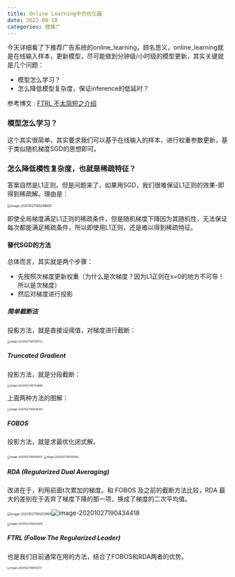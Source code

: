 ```yaml
---
title: Online Learning中的优化器
date: 2022-08-10 
categories: 搜推广
---
```




今天详细看了下推荐广告系统的online_learning，顾名思义，online_learning就是在线输入样本，更新模型，尽可能做到分钟级/小时级的模型更新，其实关键就是几个问题：

- 模型怎么学习？
- 怎么降低模型复杂度，保证inference的低延时？

参考博文 : [FTRL 不太简短之介绍](https://liam.page/2019/08/31/a-not-so-simple-introduction-to-FTRL/)



### 模型怎么学习？

这个其实很简单，其实要求我们可以基于在线输入的样本，进行权重参数更新，基于类似随机梯度SGD的思想即可。



### 怎么降低模性复杂度，也就是稀疏特征？

答案自然是L1正则。但是问题来了，如果用SGD，我们很难保证L1正则的效果-即得到稀疏解。理由是：

<img src="http://levy-hexo.oss-cn-hangzhou.aliyuncs.com/images/2023-09-14-130514.jpg" alt="image-20201027185248600" style="zoom: 50%;" />

即使全局梯度满足L1正则的稀疏条件，但是随机梯度下降因为其随机性，无法保证每次都能满足稀疏条件，所以即使用L1正则，还是难以得到稀疏特征。



#### 替代SGD的方法

总体而言，其实就是两个步骤：

- 先按照次梯度更新权重（为什么是次梯度？因为L1正则在x=0的地方不可导！所以是次梯度）
- 然后对梯度进行投影



##### 简单截断法

投影方法，就是直接设阈值，对梯度进行截断：

<img src="http://levy-hexo.oss-cn-hangzhou.aliyuncs.com/images/2023-09-14-130517.jpg" alt="image-20201027185706752" style="zoom:40%;" />

##### Truncated Gradient

投影方法，就是分段截断：

<img src="http://levy-hexo.oss-cn-hangzhou.aliyuncs.com/images/2023-09-14-130525.jpg" alt="image-20201027185754986" style="zoom:40%;" />

上面两种方法的图解：

<img src="http://levy-hexo.oss-cn-hangzhou.aliyuncs.com/images/2023-09-14-130537.jpg" alt="image-20201027185838385" style="zoom:40%;" />



##### FOBOS

投影方法，就是求最优化闭式解。

<img src="http://levy-hexo.oss-cn-hangzhou.aliyuncs.com/images/2023-09-14-130538.jpg" alt="image-20201027185919933" style="zoom:40%;" />

<img src="http://levy-hexo.oss-cn-hangzhou.aliyuncs.com/images/2023-09-14-130545.jpg" alt="image-20201027190101940" style="zoom:40%;" />

##### RDA (Regularized Dual Averaging)

改进在于，利用前面t次累加的梯度。和 FOBOS 及之前的截断方法比较，RDA 最大的差别在于丢弃了梯度下降的那一项，换成了梯度的二次平均值。

<img src="http://levy-hexo.oss-cn-hangzhou.aliyuncs.com/images/2023-09-14-130547.jpg" alt="image-20201027190202895" style="zoom:50%;" />![image-20201027190434418](http://levy-hexo.oss-cn-hangzhou.aliyuncs.com/images/2023-09-14-130511.jpg)

<img src="http://levy-hexo.oss-cn-hangzhou.aliyuncs.com/images/2023-09-14-130549.jpg" alt="image-20201027190434418" style="zoom:40%;" />



##### FTRL (Follow The Regularized Leader)

也是我们目前通常在用的方法，结合了FOBOS和RDA两者的优势。

<img src="http://levy-hexo.oss-cn-hangzhou.aliyuncs.com/images/2023-09-14-130552.jpg" alt="image-20201027190550177" style="zoom:40%;" />

